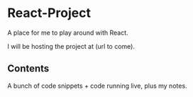 # React-Project

A place for me to play around with React.

I will be hosting the project at (url to come).

## Contents

A bunch of code snippets + code running live, plus my notes.